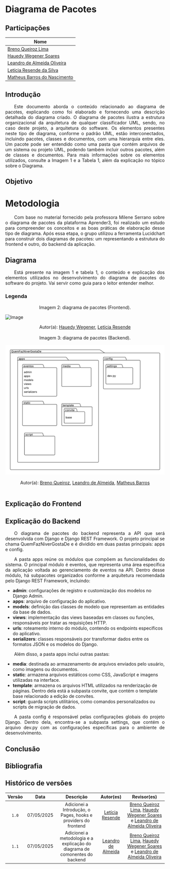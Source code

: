 # Diagrama de Pacotes

## Participações

| Nome                      |
|---------------------------|
| [Breno Queiroz Lima](https://github.com/brenob6) |
| [Hauedy Wegener Soares](https://github.com/HauedyWS)   |
| [Leandro de Almeida Oliveira](https://github.com/leomitx10)  |
| [Letícia Resende da Silva ](https://github.com/LeticiaResende23) |
| [Matheus Barros do Nascimento](https://github.com/Ninja-Haiyai) |

## Introdução 

<p align="justify"> &emsp;&emsp;Este documento aborda o conteúdo relacionado ao diagrama de pacotes, explicando como foi elaborado e fornecendo uma descrição detalhada do diagrama criado. O diagrama de pacotes ilustra a estrutura organizacional da arquitetura de qualquer classificador UML, sendo, no caso deste projeto, a arquitetura do software. Os elementos presentes neste tipo de diagrama, conforme o padrão UML, estão interconectados, incluindo pacotes, classes e documentos, com uma hierarquia entre eles. Um pacote pode ser entendido como uma pasta que contém arquivos de um sistema ou projeto UML, podendo também incluir outros pacotes, além de classes e documentos. Para mais informações sobre os elementos utilizados, consulte a Imagem 1 e a Tabela 1, além da explicação no tópico sobre o Diagrama.</p>

## Objetivo

# Metodologia

<p align="justify">&emsp;&emsp;Com base no material fornecido pela professora Milene Serrano sobre o diagrama de pacotes da plataforma Aprender3, foi realizado um estudo para compreender os conceitos e as boas práticas de elaboração desse tipo de diagrama. Após essa etapa, o grupo utilizou a ferramenta Lucidchart para construir dois diagramas de pacotes: um representando a estrutura do frontend e outro, do backend da aplicação.</p>

## Diagrama

<p align="justify"> &emsp;&emsp;Está presente na imagem 1 e tabela 1, o conteúdo e explicação dos elementos utilizados no desenvolvimento do diagrama de pacotes do software do projeto. Vai servir como guia para o leitor entender melhor.</p>

### Legenda


<center>Imagem 2: diagrama de pacotes (Frontend).</center>

![Image](https://github.com/user-attachments/assets/d0906910-2502-4940-b32c-b4618eb70009)

<center>Autor(a): <a href="https://github.com/HauedyWS" target = "_blank">Hauedy Wegener</a>, <a href="https://github.com/LeticiaResende23" target = "_blank">Letícia Resende</a></center>

<br>

<center>Imagem 3: diagrama de pacotes (Backend).</center>

![Image](https://github.com/leomitx10/leomitx10/blob/main/jdsdsajkhdsajkhjdsak.png?raw=true)

<center>Autor(a): <a href="https://github.com/brenob6" target = "_blank">Breno Queiroz</a>, <a href="https://github.com/leomitx10" target = "_blank">Leandro de Almeida</a>, <a href="https://github.com/Ninja-Haiyai" target = "_blank">Matheus Barros</a></center>

<br>

## Explicação do Frontend



## Explicação do Backend

<p align="justify"> &emsp;&emsp;O diagrama de pacotes do backend representa a API que será desenvolvida com Django e Django REST Framework. O projeto principal se chama QuemFazNiverGostaDe e é dividido em duas pastas principais: apps e config.</p>

<p align="justify"> &emsp;&emsp;A pasta apps reúne os módulos que compõem as funcionalidades do sistema. O principal módulo é eventos, que representa uma área específica da aplicação voltada ao gerenciamento de eventos na API. Dentro desse módulo, há subpacotes organizados conforme a arquitetura recomendada pelo Django REST Framework, incluindo:</p>

* **admin**: configurações de registro e customização dos modelos no Django Admin.
* **apps**: arquivo de configuração do aplicativo.
* **models**: definição das classes de modelo que representam as entidades da base de dados.
* **views**: implementação das views baseadas em classes ou funções, responsáveis por tratar as requisições HTTP.
* **urls**: roteamento interno do módulo, contendo os endpoints específicos do aplicativo.
* **serializers**: classes responsáveis por transformar dados entre os formatos JSON e os modelos do Django.

<p align="justify"> &emsp;&emsp;Além disso, a pasta apps inclui outras pastas:</p>

* **media**: destinada ao armazenamento de arquivos enviados pelo usuário, como imagens ou documentos.
* **static**: armazena arquivos estáticos como CSS, JavaScript e imagens utilizadas na interface.
* **template**:  armazena os arquivos HTML utilizados na renderização de páginas. Dentro dela está a subpasta convite, que contém o template base relacionado a edição de convites.
* **script**: guarda scripts utilitários, como comandos personalizados ou scripts de migração de dados.

<p align="justify"> &emsp;&emsp;A pasta config é responsável pelas configurações globais do projeto Django. Dentro dela, encontra-se a subpasta settings, que contém o arquivo dev.py com as configurações específicas para o ambiente de desenvolvimento.</p>

## Conclusão

## Bibliografia


## Histórico de versões

| Versão |    Data    |                       Descrição                       |                       Autor(es)                        |                      Revisor(es)                       |
| :----: | :--------: | :---------------------------------------------------: | :----------------------------------------------------: | :----------------------------------------------------: |
| `1.0`  | 07/05/2025 | Adicionei a Introdução, o Pages, hooks e providers do frontend   | [Letícia Resende](https://github.com/LeticiaResende23)     | [Breno Queiroz Lima](https://github.com/brenob6), [Hauedy Wegener Soares](https://github.com/HauedyWS) e [Leandro de Almeida Oliveira](https://github.com/leomitx10) |
| `1.1`  | 07/05/2025 | Adicionei a metodologia e a explicação do diagrama de comonentes do backend  | [Leandro de Almeida](https://github.com/leomitx10)     | [Breno Queiroz Lima](https://github.com/brenob6), [Hauedy Wegener Soares](https://github.com/HauedyWS) e [Leandro de Almeida Oliveira](https://github.com/leomitx10) |